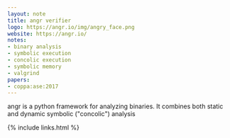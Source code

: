 ```yaml
---
layout: note
title: angr verifier
logo: https://angr.io/img/angry_face.png
website: https://angr.io/
notes:
- binary analysis
- symbolic execution
- concolic execution
- symbolic memory
- valgrind
papers:
- coppa:ase:2017
---
```


angr is a python framework for analyzing binaries. It combines both static and dynamic symbolic ("concolic") analysis

{% include links.html %}
